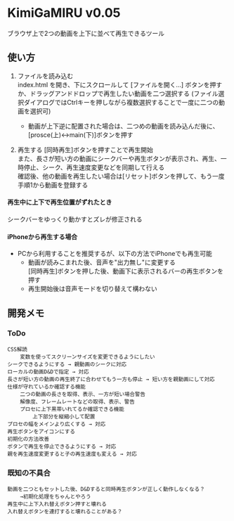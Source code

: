 # KimiGaMIRU v0.05
ブラウザ上で2つの動画を上下に並べて再生できるツール

## 使い方
1. ファイルを読み込む  
index.html を開き、下にスクロールして [ファイルを開く...] ボタンを押すか、ドラッグアンドドロップで再生したい動画を二つ選択する
(ファイル選択ダイアログではCtrlキーを押しながら複数選択することで一度に二つの動画を選択可)  
    - 動画が上下逆に配置された場合は、二つめの動画を読み込んだ後に、[prosce(上)↔main(下)]ボタンを押す

2. 再生する
[同時再生]ボタンを押すことで再生開始  
また、長さが短い方の動画にシークバーや再生ボタンが表示され、再生、一時停止、シーク、再生速度変更などを同期して行える  
確認後、他の動画を再生したい場合は[リセット]ボタンを押して、もう一度手順1から動画を登録する

#### 再生中に上下で再生位置がずれたとき
シークバーをゆっくり動かすとズレが修正される

#### iPhoneから再生する場合
+ PCから利用することを推奨するが、以下の方法でiPhoneでも再生可能
    - 動画が読みこまれた後、音声を"出力無し"に変更する  
     [同時再生]ボタンを押した後、動画下に表示されるバーの再生ボタンを押す  
    - 再生開始後は音声モードを切り替えて構わない

## 開発メモ
### ToDo
    CSS解読
        変数を使ってスクリーンサイズを変更できるようにしたい
    シークできるようにする → 親動画のシークに対応
    ローカルの動画D&Dで指定 → 対応
    長さが短い方の動画の再生終了に合わせてもう一方も停止 → 短い方を親動画にして対応
    仕様が守れているか確認する機能
        二つの動画の長さを取得、表示、一方が短い場合警告
        解像度、フレームレートなどの取得、表示、警告
        プロセに上下黒帯いれてるか確認できる機能
            上下部分を縦縮小して配置
    プロセの幅をメインより広くする → 対応
    再生ボタンをアイコンにする
    初期化の方法改善
    ボタンで再生を停止できるようにする → 対応
    親を再生速度変更すると子の再生速度も変える → 対応

### 既知の不具合
    動画を二つともセットした後、D&Dすると同時再生ボタンが正しく動作しなくなる？
        →初期化処理をちゃんとやろう
    再生中に上下入れ替えボタン押すと壊れる  
    入れ替えボタンを連打すると壊れることがある？
